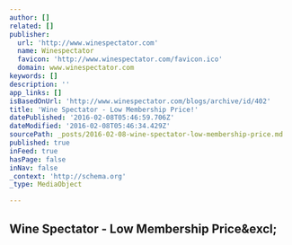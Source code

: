 ```yaml
---
author: []
related: []
publisher:
  url: 'http://www.winespectator.com'
  name: Winespectator
  favicon: 'http://www.winespectator.com/favicon.ico'
  domain: www.winespectator.com
keywords: []
description: ''
app_links: []
isBasedOnUrl: 'http://www.winespectator.com/blogs/archive/id/402'
title: 'Wine Spectator - Low Membership Price!'
datePublished: '2016-02-08T05:46:59.706Z'
dateModified: '2016-02-08T05:46:34.429Z'
sourcePath: _posts/2016-02-08-wine-spectator-low-membership-price.md
published: true
inFeed: true
hasPage: false
inNav: false
_context: 'http://schema.org'
_type: MediaObject

---
```

<article style=""><h1>Wine Spectator - Low Membership Price&amp;excl;</h1></article>